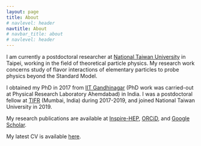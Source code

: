 ```yaml
---
layout: page
title: About
# navlevel: header
navtitle: About
# navbar_title: about
# navlevel: header
---
```


I am currently a postdoctoral researcher at [National Taiwan University](https://www.ntu.edu.tw/english/) in Taipei, working in the field of theoretical particle physics. My research work concerns study of flavor interactions of elementary particles to probe physics beyond the Standard Model.

I obtained my PhD in 2017 from [IIT Gandhinagar](https://iitgn.ac.in/) (PhD work was carried-out at Physical Research Laboratory Ahemdabad) in India. I was a postdoctoral fellow at [TIFR](https://www.tifr.res.in/) (Mumbai, India) during 2017-2019, and joined National Taiwan University in 2019.

My research publications are available at [Inspire-HEP](https://inspirehep.net/authors/1418749), [ORCiD](https://orcid.org/0000-0001-6051-2495), and [Google Scholar](https://scholar.google.com/citations?user=T7OmqrMAAAAJ&hl).

My latest CV is available [here](). 


